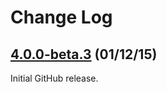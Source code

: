 # Change Log

## [4.0.0-beta.3](https://github.com/deltaDNA/ios-sdk/releases/tag/4.0.0-beta.3) (01/12/15)
Initial GitHub release.
